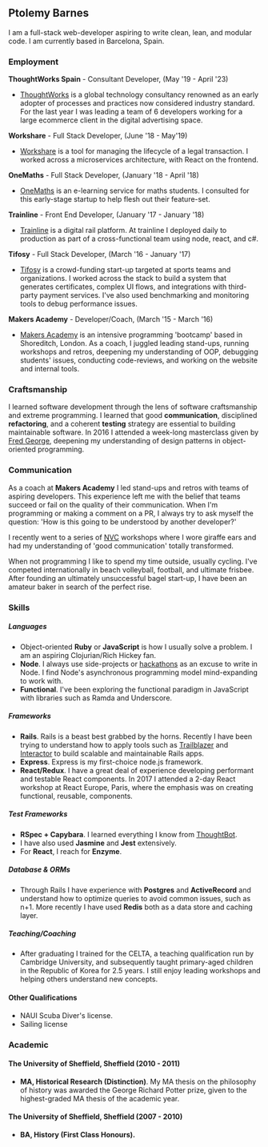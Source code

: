 ## Ptolemy Barnes
I am a full-stack web-developer aspiring to write clean, lean, and modular code. I am currently based in Barcelona, Spain.

### Employment
**ThoughtWorks Spain** - Consultant Developer, (May '19 - April '23)
- [ThoughtWorks](https://www.thoughtworks.com/) is a global technology consultancy renowned as an early adopter of processes and practices now considered industry standard. For the last year I was leading a team of 6 developers working for a large ecommerce client in the digital advertising space.

**Workshare** - Full Stack Developer, (June '18 - May'19)
- [Workshare](https://www.workshare.com/) is a tool for managing the lifecycle of a legal transaction. I worked across a microservices architecture, with React on the frontend.

**OneMaths** - Full Stack Developer, (January '18 - April '18)
- [OneMaths](https://onemaths.com) is an e-learning service for maths students. I consulted for this early-stage startup to help flesh out their feature-set.

**Trainline** - Front End Developer, (January '17 - January '18)
- [Trainline](https://trainline.com) is a digital rail platform. At trainline I deployed daily to production as part of a cross-functional team using node, react, and c#.

**Tifosy** - Full Stack Developer, (March '16 - January '17)
- [Tifosy](https://tifosy.com) is a crowd-funding start-up targeted at sports teams and organizations. I worked across the stack to build a system that generates certificates, complex UI flows, and integrations with third-party payment services. I've also used benchmarking and monitoring tools to debug performance issues.

**Makers Academy** - Developer/Coach, (March '15 - March '16)
- [Makers Academy](http://www.makersacademy.com/) is an intensive programming 'bootcamp' based in Shoreditch, London. As a coach, I juggled leading stand-ups, running workshops and retros, deepening my understanding of OOP, debugging students' issues, conducting code-reviews, and working on the website and internal tools.

### Craftsmanship
I learned software development through the lens of software craftsmanship and extreme programming. I learned that good **communication**, disciplined **refactoring**, and a coherent  **testing** strategy are essential to building maintainable software. In 2016 I attended a week-long masterclass given by [Fred George](https://www.linkedin.com/in/fred-george-5965b5), deepening my understanding of design patterns in object-oriented programming.

### Communication
As a coach at **Makers Academy** I led stand-ups and retros with teams of aspiring developers. This experience left me with the belief that teams succeed or fail on the quality of their communication. When I'm programming or making a comment on a PR, I always try to ask myself the question: 'How is this going to be understood by another developer?'

I recently went to a series of [NVC](https://en.wikipedia.org/wiki/Nonviolent_Communication) workshops where I wore giraffe ears and had my understanding of 'good communication' totally transformed.

When not programming I like to spend my time outside, usually cycling. I've competed internationally in beach volleyball, football, and ultimate frisbee. After founding an ultimately unsuccessful bagel start-up, I have been an amateur baker in search of the perfect rise.

### Skills
##### **Languages**

- Object-oriented **Ruby** or **JavaScript** is how I usually solve a problem. I am an aspiring Clojurian/Rich Hickey fan.
- **Node**. I always use side-projects or [hackathons](https://github.com/ptolemybarnes/frontliners-api) as an excuse to write in Node. I find Node's asynchronous programming model mind-expanding to work with.
- **Functional**. I've been exploring the functional paradigm in JavaScript with libraries such as Ramda and Underscore.

##### **Frameworks**
- **Rails**. Rails is a beast best grabbed by the horns. Recently I have been trying to understand how to apply tools such as [Trailblazer](https://github.com/apotonick/trailblazer) and [Interactor](https://github.com/collectiveidea/interactor) to build scalable and maintainable Rails apps.
- **Express**. Express is my first-choice node.js framework.
- **React/Redux**. I have a great deal of experience developing performant and testable React components. In 2017 I attended a 2-day React workshop at React Europe, Paris, where the emphasis was on creating functional, reusable, components. 

##### **Test Frameworks**
- **RSpec + Capybara**. I learned everything I know from [ThoughtBot](https://robots.thoughtbot.com/).
- I have also used **Jasmine** and **Jest** extensively.
- For **React**, I reach for **Enzyme**.

##### Database & ORMs
- Through Rails I have experience with **Postgres** and **ActiveRecord** and understand how to optimize queries to avoid common issues, such as n+1. More recently I have used **Redis** both as a data store and caching layer.

##### Teaching/Coaching
- After graduating I trained for the CELTA, a teaching qualification run by Cambridge University, and subsequently taught primary-aged children in the Republic of Korea for 2.5 years. I still enjoy leading workshops and helping others understand new concepts.

#### Other Qualifications
- NAUI Scuba Diver's license.
- Sailing license

### Academic

#### The University of Sheffield, Sheffield (2010 - 2011)
- **MA, Historical Research (Distinction)**. My MA thesis on the philosophy of history was awarded the
George Richard Potter prize, given to the highest-graded MA thesis of the academic year.

#### The University of Sheffield, Sheffield (2007 - 2010)
- **BA, History (First Class Honours).**
